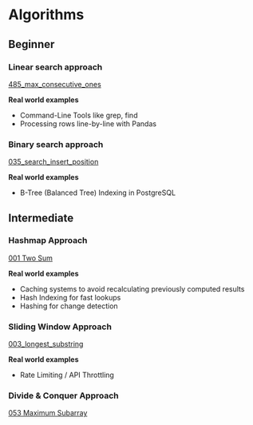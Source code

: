 # Algorithms

## Beginner

### Linear search approach

[485_max_consecutive_ones](solution_485_max_consecutive_ones)

**Real world examples**
- Command-Line Tools like grep, find
- Processing rows line-by-line with Pandas

### Binary search approach

[035_search_insert_position](solution_035_search_insert_position)

**Real world examples**
- B-Tree (Balanced Tree) Indexing in PostgreSQL

## Intermediate

### Hashmap Approach

[001 Two Sum](solution_001_two_sum)

**Real world examples**
- Caching systems to avoid recalculating previously computed results
- Hash Indexing for fast lookups
- Hashing for change detection

### Sliding Window Approach

[003_longest_substring](solution_003_longest_substring)

**Real world examples**
- Rate Limiting / API Throttling

### Divide & Conquer Approach

[053 Maximum Subarray](solution_053_maximum_subarray)
